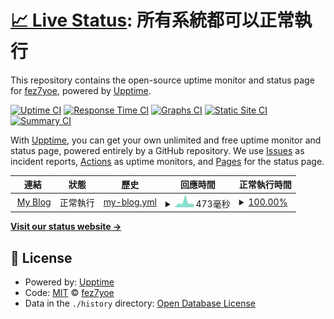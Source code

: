 # [📈 Live Status](https://fez7yoe.github.io/upptime): <!--live status--> **所有系統都可以正常執行**

This repository contains the open-source uptime monitor and status page for [fez7yoe](fez7yoe.github.io), powered by [Upptime](https://github.com/upptime/upptime).

[![Uptime CI](https://github.com/fez7yoe/upptime/workflows/Uptime%20CI/badge.svg)](https://github.com/fez7yoe/upptime/actions?query=workflow%3A%22Uptime+CI%22)
[![Response Time CI](https://github.com/fez7yoe/upptime/workflows/Response%20Time%20CI/badge.svg)](https://github.com/fez7yoe/upptime/actions?query=workflow%3A%22Response+Time+CI%22)
[![Graphs CI](https://github.com/fez7yoe/upptime/workflows/Graphs%20CI/badge.svg)](https://github.com/fez7yoe/upptime/actions?query=workflow%3A%22Graphs+CI%22)
[![Static Site CI](https://github.com/fez7yoe/upptime/workflows/Static%20Site%20CI/badge.svg)](https://github.com/fez7yoe/upptime/actions?query=workflow%3A%22Static+Site+CI%22)
[![Summary CI](https://github.com/fez7yoe/upptime/workflows/Summary%20CI/badge.svg)](https://github.com/fez7yoe/upptime/actions?query=workflow%3A%22Summary+CI%22)

With [Upptime](https://upptime.js.org), you can get your own unlimited and free uptime monitor and status page, powered entirely by a GitHub repository. We use [Issues](https://github.com/fez7yoe/upptime/issues) as incident reports, [Actions](https://github.com/fez7yoe/upptime/actions) as uptime monitors, and [Pages](https://fez7yoe.github.io/upptime) for the status page.

<!--start: status pages-->
<!-- This summary is generated by Upptime (https://github.com/upptime/upptime) -->
<!-- Do not edit this manually, your changes will be overwritten -->
<!-- prettier-ignore -->
| 連結 | 狀態 | 歷史 | 回應時間 | 正常執行時間 |
| --- | ------ | ------- | ------------- | ------ |
| <img alt="" src="https://raw.githubusercontent.com/fez7yoe/fez7yoe.github.io/master/img/favicon.png" height="13"> [My Blog](https://fez7yoe.github.io) | 正常執行 | [my-blog.yml](https://github.com/fez7yoe/upptime/commits/HEAD/history/my-blog.yml) | <details><summary><img alt="回應時間圖" src="./graphs/my-blog/response-time-week.png" height="20"> 473毫秒</summary><br><a href="https://fez7yoe.github.io/upptime/history/my-blog"><img alt="回應時間 383" src="https://img.shields.io/endpoint?url=https%3A%2F%2Fraw.githubusercontent.com%2Ffez7yoe%2Fupptime%2FHEAD%2Fapi%2Fmy-blog%2Fresponse-time.json"></a><br><a href="https://fez7yoe.github.io/upptime/history/my-blog"><img alt="24 小時正常回應時間 605" src="https://img.shields.io/endpoint?url=https%3A%2F%2Fraw.githubusercontent.com%2Ffez7yoe%2Fupptime%2FHEAD%2Fapi%2Fmy-blog%2Fresponse-time-day.json"></a><br><a href="https://fez7yoe.github.io/upptime/history/my-blog"><img alt="7 天正常回應時間 473" src="https://img.shields.io/endpoint?url=https%3A%2F%2Fraw.githubusercontent.com%2Ffez7yoe%2Fupptime%2FHEAD%2Fapi%2Fmy-blog%2Fresponse-time-week.json"></a><br><a href="https://fez7yoe.github.io/upptime/history/my-blog"><img alt="30 天的正常回應時間 414" src="https://img.shields.io/endpoint?url=https%3A%2F%2Fraw.githubusercontent.com%2Ffez7yoe%2Fupptime%2FHEAD%2Fapi%2Fmy-blog%2Fresponse-time-month.json"></a><br><a href="https://fez7yoe.github.io/upptime/history/my-blog"><img alt="1 年的正常回應時間 391" src="https://img.shields.io/endpoint?url=https%3A%2F%2Fraw.githubusercontent.com%2Ffez7yoe%2Fupptime%2FHEAD%2Fapi%2Fmy-blog%2Fresponse-time-year.json"></a></details> | <details><summary><a href="https://fez7yoe.github.io/upptime/history/my-blog">100.00%</a></summary><a href="https://fez7yoe.github.io/upptime/history/my-blog"><img alt="正常執行時間 100.00%" src="https://img.shields.io/endpoint?url=https%3A%2F%2Fraw.githubusercontent.com%2Ffez7yoe%2Fupptime%2FHEAD%2Fapi%2Fmy-blog%2Fuptime.json"></a><br><a href="https://fez7yoe.github.io/upptime/history/my-blog"><img alt="24 小時正常執行時間 100.00%" src="https://img.shields.io/endpoint?url=https%3A%2F%2Fraw.githubusercontent.com%2Ffez7yoe%2Fupptime%2FHEAD%2Fapi%2Fmy-blog%2Fuptime-day.json"></a><br><a href="https://fez7yoe.github.io/upptime/history/my-blog"><img alt="7 天正常執行時間 100.00%" src="https://img.shields.io/endpoint?url=https%3A%2F%2Fraw.githubusercontent.com%2Ffez7yoe%2Fupptime%2FHEAD%2Fapi%2Fmy-blog%2Fuptime-week.json"></a><br><a href="https://fez7yoe.github.io/upptime/history/my-blog"><img alt="30 天的正常執行時間 100.00%" src="https://img.shields.io/endpoint?url=https%3A%2F%2Fraw.githubusercontent.com%2Ffez7yoe%2Fupptime%2FHEAD%2Fapi%2Fmy-blog%2Fuptime-month.json"></a><br><a href="https://fez7yoe.github.io/upptime/history/my-blog"><img alt="1 年的正常執行時間 100.00%" src="https://img.shields.io/endpoint?url=https%3A%2F%2Fraw.githubusercontent.com%2Ffez7yoe%2Fupptime%2FHEAD%2Fapi%2Fmy-blog%2Fuptime-year.json"></a></details>

<!--end: status pages-->

[**Visit our status website →**](https://fez7yoe.github.io/upptime)

## 📄 License

- Powered by: [Upptime](https://github.com/upptime/upptime)
- Code: [MIT](./LICENSE) © [fez7yoe](fez7yoe.github.io)
- Data in the `./history` directory: [Open Database License](https://opendatacommons.org/licenses/odbl/1-0/)
